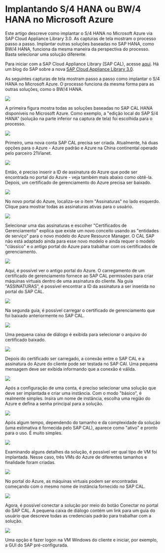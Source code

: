 <properties 
pageTitle="Implantando S/4 HANA ou BW/4 HANA no Microsoft Azure | Microsoft Azure" 
description="Implantando S/4 HANA ou BW/4 HANA no Microsoft Azure" 
services="virtual-machines,virtual-network,storage" 
documentationCenter="saponazure" 
authors="hermanndms" 
manager="juergent" 
editor="" 
tags="azure-resource-manager" 
  keywords=""/>
<tags  
  ms.service="virtual-machines" 
  ms.devlang="NA" 
  ms.topic="campaign-page" 
  ms.tgt_pltfrm="vm-linux" 
  ms.workload="na" 
  ms.date="09/12/2016" 
  ms.author="hermannd"/>


# Implantando S/4 HANA ou BW/4 HANA no Microsoft Azure 

Este artigo descreve como implantar o S/4 HANA no Microsoft Azure via SAP Cloud Appliance Library 3.0. As capturas de tela mostram o processo passo a passo. Implantar outras soluções baseadas no SAP HANA, como BW/4 HANA, funciona da mesma maneira da perspectiva do processo. Basta selecionar uma solução diferente.

Para iniciar com a SAP Cloud Appliance Library (SAP CAL), acesse [aqui](https://cal.sap.com/). Há um blog do SAP sobre a nova [SAP Cloud Appliance Library 3.0](http://scn.sap.com/community/cloud-appliance-library/blog/2016/05/27/sap-cloud-appliance-library-30-came-with-a-new-user-experience).


As seguintes capturas de tela mostram passo a passo como implantar o S/4 HANA no Microsoft Azure. O processo funciona da mesma forma para as outras soluções, como o BW/4 HANA.


![](./media/virtual-machines-linux-sap-cal-s4h/s4h-pic-1b.jpg)

A primeira figura mostra todas as soluções baseadas no SAP CAL HANA disponíveis no Microsoft Azure. Como exemplo, a "edição local do SAP S/4 HANA" (solução na parte inferior na captura de tela) foi escolhida para o processo.

![](./media/virtual-machines-linux-sap-cal-s4h/s4h-pic-2.jpg)

Primeiro, uma nova conta SAP CAL precisa ser criada. Atualmente, há duas opções para o Azure - Azure padrão e Azure na China continental operado pelo parceiro 21Vianet.

![](./media/virtual-machines-linux-sap-cal-s4h/s4h-pic3b.jpg)

Então, é preciso inserir a ID de assinatura do Azure que pode ser encontrada no portal do Azure - veja também mais abaixo como obtê-la. Depois, um certificado de gerenciamento do Azure precisa ser baixado.

![](./media/virtual-machines-linux-sap-cal-s4h/s4h-pic6b.jpg)

No novo portal do Azure, localiza-se o item "Assinaturas" no lado esquerdo. Clique para mostrar todas as assinaturas ativas para o usuário.

![](./media/virtual-machines-linux-sap-cal-s4h/s4h-pic7b.jpg)

Selecionar uma das assinaturas e escolher "Certificados de Gerenciamento" explica que existe um novo conceito usando as "entidades de serviço" para o novo modelo do Azure Resource Manager. O CAL SAP não está adaptado ainda para esse novo modelo e ainda requer o modelo "clássico" e o antigo portal do Azure para trabalhar com os certificados de gerenciamento.

![](./media/virtual-machines-linux-sap-cal-s4h/s4h-pic4b.jpg)

Aqui, é possível ver o antigo portal do Azure. O carregamento de um certificado de gerenciamento fornece ao SAP CAL permissões para criar máquinas virtuais dentro de uma assinatura do cliente. Na guia "ASSINATURAS", é possível encontrar a ID da assinatura a ser inserida no portal do SAP CAL.

![](./media/virtual-machines-linux-sap-cal-s4h/s4h-pic5.jpg)

Na segunda guia, é possível carregar o certificado de gerenciamento que foi baixado anteriormente no SAP CAL.

![](./media/virtual-machines-linux-sap-cal-s4h/s4h-pic8.jpg)

Uma pequena caixa de diálogo é exibida para selecionar o arquivo do certificado baixado.

![](./media/virtual-machines-linux-sap-cal-s4h/s4h-pic9.jpg)

Depois do certificado ser carregado, a conexão entre o SAP CAL e a assinatura do Azure do cliente pode ser testada no SAP CAl. Uma pequena mensagem deve ser exibida informando que a conexão é válida.

![](./media/virtual-machines-linux-sap-cal-s4h/s4h-pic10.jpg)

Após a configuração de uma conta, é preciso selecionar uma solução que deve ser implantada e criar uma instância. Com o modo "básico", é realmente simples. Insira um nome de instância, escolha uma região do Azure e defina a senha principal para a solução.

![](./media/virtual-machines-linux-sap-cal-s4h/s4h-pic11.jpg)

Após algum tempo, dependendo do tamanho e da complexidade da solução (uma estimativa é fornecida pelo SAP CAL), aparece como "ativo" e pronto para o uso. É muito simples.

![](./media/virtual-machines-linux-sap-cal-s4h/s4h-pic12.jpg)

Examinando alguns detalhes da solução, é possível ver qual tipo de VM foi implantada. Nesse caso, três VMs do Azure de diferentes tamanhos e finalidade foram criadas.

![](./media/virtual-machines-linux-sap-cal-s4h/s4h-pic13.jpg)

No portal do Azure, as máquinas virtuais podem ser encontradas começando com o mesmo nome de instância fornecido no SAP CAL.

![](./media/virtual-machines-linux-sap-cal-s4h/s4h-pic14b.jpg)

Agora, é possível conectar a solução por meio do botão Conectar no portal do SAP CAL. A pequena caixa de diálogo contém um link para um guia do usuário que descreve todas as credenciais padrão para trabalhar com a solução.

![](./media/virtual-machines-linux-sap-cal-s4h/s4h-pic15.jpg)

Uma opção é fazer logon na VM Windows do cliente e iniciar, por exemplo, a GUI do SAP pré-configurada.

<!---HONumber=AcomDC_0914_2016-->